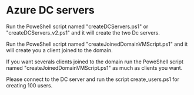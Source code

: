 # Azure DC servers
Run the PoweShell script named "createDCServers.ps1" or "createDCServers_v2.ps1" and it will create the two Dc servers.

Run the PoweShell script named "createJoinedDomainVMScript.ps1" and it will create you a client joined to the domain.

If you want severals clients joined to the domain run the PoweShell script named "createJoinedDomainVMScript.ps1" as much as clients you want.

Please connect to the DC server and run the script create_users.ps1 for creating 100 users.
